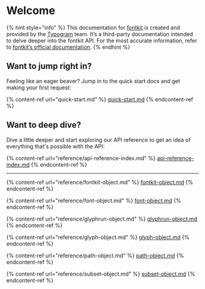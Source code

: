 # Welcome

{% hint style="info" %}
This documentation for [fontkit](https://github.com/foliojs/fontkit) is created and provided by the [Typogram](https://typogram.co/) team. It’s a third-party documentation intended to delve deeper into the fontkit API. For the most accurate information, refer to [fontkit’s official documentation](https://github.com/foliojs/fontkit#readme).
{% endhint %}

## Want to jump right in?

Feeling like an eager beaver? Jump in to the quick start docs and get making your first request:

{% content-ref url="quick-start.md" %}
[quick-start.md](quick-start.md)
{% endcontent-ref %}

## Want to deep dive?

Dive a little deeper and start exploring our API reference to get an idea of everything that's possible with the API:

{% content-ref url="reference/api-reference-index.md" %}
[api-reference-index.md](reference/api-reference-index.md)
{% endcontent-ref %}

***

{% content-ref url="reference/fontkit-object.md" %}
[fontkit-object.md](reference/fontkit-object.md)
{% endcontent-ref %}

{% content-ref url="reference/font-object.md" %}
[font-object.md](reference/font-object.md)
{% endcontent-ref %}

{% content-ref url="reference/glyphrun-object.md" %}
[glyphrun-object.md](reference/glyphrun-object.md)
{% endcontent-ref %}

{% content-ref url="reference/glyph-object.md" %}
[glyph-object.md](reference/glyph-object.md)
{% endcontent-ref %}

{% content-ref url="reference/path-object.md" %}
[path-object.md](reference/path-object.md)
{% endcontent-ref %}

{% content-ref url="reference/subset-object.md" %}
[subset-object.md](reference/subset-object.md)
{% endcontent-ref %}
